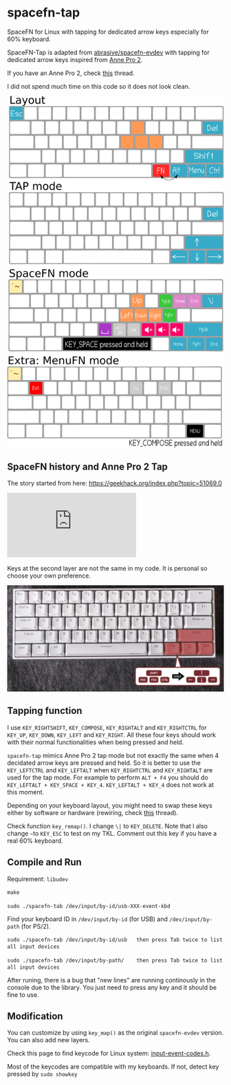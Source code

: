 # spacefn-tap

SpaceFN for Linux with tapping for dedicated arrow keys especially for 60% keyboard.

SpaceFN-Tap is adapted from [abrasive/spacefn-evdev](https://github.com/abrasive/spacefn-evdev) with tapping for dedicated arrow keys inspired from [Anne Pro 2](https://medium.com/@thomaz.moura/how-the-anne-pro-2-mechanical-keyboard-completely-changed-my-workflow-e795f1f62026).

If you have an Anne Pro 2, check [this](https://www.reddit.com/r/AnnePro/comments/9es5zv/spacefn_layout_with_tap_layer/) thread.

I did not spend much time on this code so it does not look clean. 

![Image of SpaceFN-tab](/img/layout.png)


## SpaceFN history and Anne Pro 2 Tap

The story started from here: https://geekhack.org/index.php?topic=51069.0

![Image of SpaceFN](https://geekhack.org/index.php?action=dlattach;topic=51069.0;attach=44508;image)

Keys at the second layer are not the same in my code. It is personal so choose your own preference.

![Image of Anne Pro 2 Tap](/img/AnnePro2Tap.png)
## Tapping function

I use `KEY_RIGHTSHIFT`, `KEY_COMPOSE`, `KEY_RIGHTALT` and `KEY_RIGHTCTRL` for `KEY_UP`, `KEY_DOWN`, `KEY_LEFT` and `KEY_RIGHT`. All these four keys should work with their normal functionalities when being pressed and held. 

`spacefn-tap` mimics Anne Pro 2 tap mode but not exactly the same when 4 decidated arrow keys are pressed and held. So it is better to use the `KEY_LEFTCTRL` and `KEY_LEFTALT` when `KEY_RIGHTCTRL` and `KEY_RIGHTALT` are used for the tap mode. For example to perform `ALT + F4` you should do `KEY_LEFTALT + KEY_SPACE + KEY_4`. `KEY_LEFTALT + KEY_4` does not work at this moment.

Depending on your keyboard layout, you might need to swap these keys either by software or hardware (rewiring, check [this](https://www.reddit.com/r/MechanicalKeyboards/comments/71kzff/helpswapping_fn_and_alt_keys_on_magicforce_68/) thread).

Check function `key_remap()`. I change `\|` to `KEY_DELETE`. Note that I also change `~`to `KEY_ESC` to test on my TKL. Comment out this key if you have a real 60% keyboard.


## Compile and Run

Requirement: `libudev`
```
make

sudo ./spacefn-tab /dev/input/by-id/usb-XXX-event-kbd

```
Find your keyboard ID in `/dev/input/by-id` (for USB) and `/dev/input/by-path` (for PS/2). 
```
sudo ./spacefn-tab /dev/input/by-id/usb   then press Tab twice to list all input devices 

sudo ./spacefn-tab /dev/input/by-path/    then press Tab twice to list all input devices

```
After runing, there is a bug that "new lines" are running continously in the console due to the library. You just need to press any key and it should be fine to use.

## Modification
You can customize by using `key_map()` as the original `spacefn-evdev` version.
You can also add new layers.

Check this page to find keycode for Linux system: [input-event-codes.h](https://github.com/torvalds/linux/blob/master/include/uapi/linux/input-event-codes.h).

Most of the keycodes are compatible with my keyboards. If not, detect key pressed by `sudo showkey`
